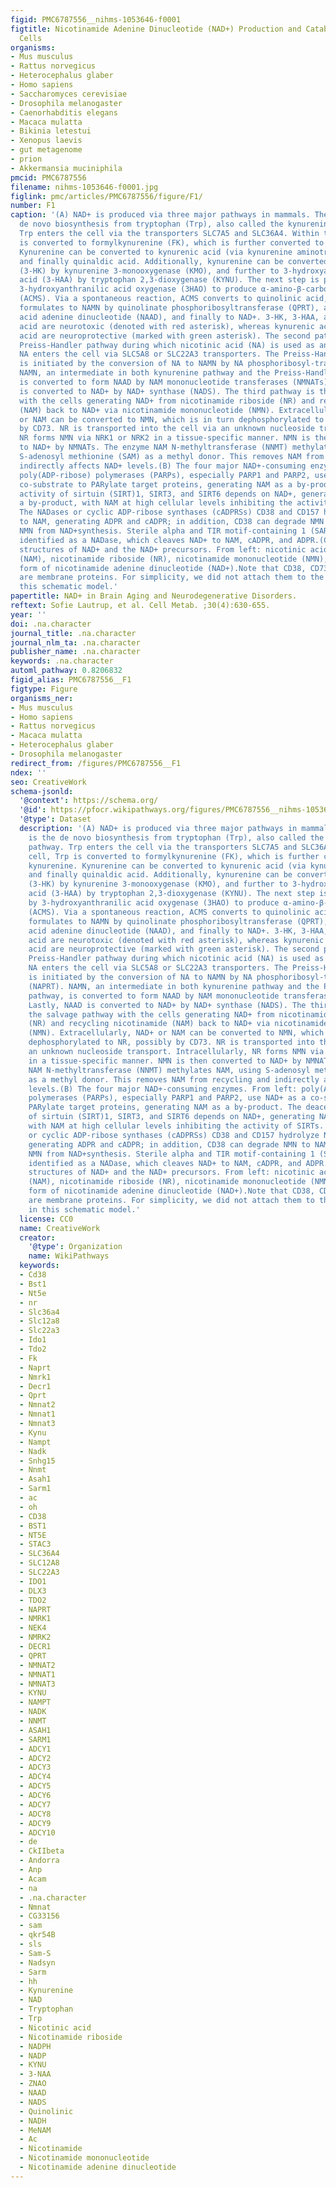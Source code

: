 ```yaml
---
figid: PMC6787556__nihms-1053646-f0001
figtitle: Nicotinamide Adenine Dinucleotide (NAD+) Production and Catabolism in Mammalian
  Cells
organisms:
- Mus musculus
- Rattus norvegicus
- Heterocephalus glaber
- Homo sapiens
- Saccharomyces cerevisiae
- Drosophila melanogaster
- Caenorhabditis elegans
- Macaca mulatta
- Bikinia letestui
- Xenopus laevis
- gut metagenome
- prion
- Akkermansia muciniphila
pmcid: PMC6787556
filename: nihms-1053646-f0001.jpg
figlink: pmc/articles/PMC6787556/figure/F1/
number: F1
caption: '(A) NAD+ is produced via three major pathways in mammals. The first is the
  de novo biosynthesis from tryptophan (Trp), also called the kynurenine pathway.
  Trp enters the cell via the transporters SLC7A5 and SLC36A4. Within the cell, Trp
  is converted to formylkynurenine (FK), which is further converted to kynurenine.
  Kynurenine can be converted to kynurenic acid (via kynurenine aminotransferases/KATs)
  and finally quinaldic acid. Additionally, kynurenine can be converted to 3-hydroxykynurenine
  (3-HK) by kynurenine 3-monooxygenase (KMO), and further to 3-hydroxyanthranilic
  acid (3-HAA) by tryptophan 2,3-dioxygenase (KYNU). The next step is performed by
  3-hydroxyanthranilic acid oxygenase (3HAO) to produce α-amino-β-carboxymuconate-ϵ-semialdehyde
  (ACMS). Via a spontaneous reaction, ACMS converts to quinolinic acid, which further
  formulates to NAMN by quinolinate phosphoribosyltransferase (QPRT), and to nicotinic
  acid adenine dinucleotide (NAAD), and finally to NAD+. 3-HK, 3-HAA, and quinolinic
  acid are neurotoxic (denoted with red asterisk), whereas kynurenic acid and picolinic
  acid are neuroprotective (marked with green asterisk). The second pathway is the
  Preiss-Handler pathway during which nicotinic acid (NA) is used as an NAD+ precursor.
  NA enters the cell via SLC5A8 or SLC22A3 transporters. The Preiss-Handler pathway
  is initiated by the conversion of NA to NAMN by NA phosphoribosyl-transferase (NAPRT).
  NAMN, an intermediate in both kynurenine pathway and the Preiss-Handler pathway,
  is converted to form NAAD by NAM mononucleotide transferases (NMNATs). Lastly, NAAD
  is converted to NAD+ by NAD+ synthase (NADS). The third pathway is the salvage pathway
  with the cells generating NAD+ from nicotinamide riboside (NR) and recycling nicotinamide
  (NAM) back to NAD+ via nicotinamide mononucleotide (NMN). Extracellularly, NAD+
  or NAM can be converted to NMN, which is in turn dephosphorylated to NR, possibly
  by CD73. NR is transported into the cell via an unknown nucleoside transport. Intracellularly,
  NR forms NMN via NRK1 or NRK2 in a tissue-specific manner. NMN is then converted
  to NAD+ by NMNATs. The enzyme NAM N-methyltransferase (NNMT) methylates NAM, using
  S-adenosyl methionine (SAM) as a methyl donor. This removes NAM from recycling and
  indirectly affects NAD+ levels.(B) The four major NAD+-consuming enzymes. From left:
  poly(ADP-ribose) polymerases (PARPs), especially PARP1 and PARP2, use NAD+ as a
  co-substrate to PARylate target proteins, generating NAM as a by-product. The deacetylation
  activity of sirtuin (SIRT)1, SIRT3, and SIRT6 depends on NAD+, generating NAM as
  a by-product, with NAM at high cellular levels inhibiting the activity of SIRTs.
  The NADases or cyclic ADP-ribose synthases (cADPRSs) CD38 and CD157 hydrolyze NAD+
  to NAM, generating ADPR and cADPR; in addition, CD38 can degrade NMN to NAM, removing
  NMN from NAD+synthesis. Sterile alpha and TIR motif-containing 1 (SARM1) was recently
  identified as a NADase, which cleaves NAD+ to NAM, cADPR, and ADPR.(C) The chemical
  structures of NAD+ and the NAD+ precursors. From left: nicotinic acid (NA), nicotinamide
  (NAM), nicotinamide riboside (NR), nicotinamide mononucleotide (NMN), and oxidized
  form of nicotinamide adenine dinucleotide (NAD+).Note that CD38, CD73, and CD157
  are membrane proteins. For simplicity, we did not attach them to the membrane in
  this schematic model.'
papertitle: NAD+ in Brain Aging and Neurodegenerative Disorders.
reftext: Sofie Lautrup, et al. Cell Metab. ;30(4):630-655.
year: ''
doi: .na.character
journal_title: .na.character
journal_nlm_ta: .na.character
publisher_name: .na.character
keywords: .na.character
automl_pathway: 0.8206832
figid_alias: PMC6787556__F1
figtype: Figure
organisms_ner:
- Mus musculus
- Homo sapiens
- Rattus norvegicus
- Macaca mulatta
- Heterocephalus glaber
- Drosophila melanogaster
redirect_from: /figures/PMC6787556__F1
ndex: ''
seo: CreativeWork
schema-jsonld:
  '@context': https://schema.org/
  '@id': https://pfocr.wikipathways.org/figures/PMC6787556__nihms-1053646-f0001.html
  '@type': Dataset
  description: '(A) NAD+ is produced via three major pathways in mammals. The first
    is the de novo biosynthesis from tryptophan (Trp), also called the kynurenine
    pathway. Trp enters the cell via the transporters SLC7A5 and SLC36A4. Within the
    cell, Trp is converted to formylkynurenine (FK), which is further converted to
    kynurenine. Kynurenine can be converted to kynurenic acid (via kynurenine aminotransferases/KATs)
    and finally quinaldic acid. Additionally, kynurenine can be converted to 3-hydroxykynurenine
    (3-HK) by kynurenine 3-monooxygenase (KMO), and further to 3-hydroxyanthranilic
    acid (3-HAA) by tryptophan 2,3-dioxygenase (KYNU). The next step is performed
    by 3-hydroxyanthranilic acid oxygenase (3HAO) to produce α-amino-β-carboxymuconate-ϵ-semialdehyde
    (ACMS). Via a spontaneous reaction, ACMS converts to quinolinic acid, which further
    formulates to NAMN by quinolinate phosphoribosyltransferase (QPRT), and to nicotinic
    acid adenine dinucleotide (NAAD), and finally to NAD+. 3-HK, 3-HAA, and quinolinic
    acid are neurotoxic (denoted with red asterisk), whereas kynurenic acid and picolinic
    acid are neuroprotective (marked with green asterisk). The second pathway is the
    Preiss-Handler pathway during which nicotinic acid (NA) is used as an NAD+ precursor.
    NA enters the cell via SLC5A8 or SLC22A3 transporters. The Preiss-Handler pathway
    is initiated by the conversion of NA to NAMN by NA phosphoribosyl-transferase
    (NAPRT). NAMN, an intermediate in both kynurenine pathway and the Preiss-Handler
    pathway, is converted to form NAAD by NAM mononucleotide transferases (NMNATs).
    Lastly, NAAD is converted to NAD+ by NAD+ synthase (NADS). The third pathway is
    the salvage pathway with the cells generating NAD+ from nicotinamide riboside
    (NR) and recycling nicotinamide (NAM) back to NAD+ via nicotinamide mononucleotide
    (NMN). Extracellularly, NAD+ or NAM can be converted to NMN, which is in turn
    dephosphorylated to NR, possibly by CD73. NR is transported into the cell via
    an unknown nucleoside transport. Intracellularly, NR forms NMN via NRK1 or NRK2
    in a tissue-specific manner. NMN is then converted to NAD+ by NMNATs. The enzyme
    NAM N-methyltransferase (NNMT) methylates NAM, using S-adenosyl methionine (SAM)
    as a methyl donor. This removes NAM from recycling and indirectly affects NAD+
    levels.(B) The four major NAD+-consuming enzymes. From left: poly(ADP-ribose)
    polymerases (PARPs), especially PARP1 and PARP2, use NAD+ as a co-substrate to
    PARylate target proteins, generating NAM as a by-product. The deacetylation activity
    of sirtuin (SIRT)1, SIRT3, and SIRT6 depends on NAD+, generating NAM as a by-product,
    with NAM at high cellular levels inhibiting the activity of SIRTs. The NADases
    or cyclic ADP-ribose synthases (cADPRSs) CD38 and CD157 hydrolyze NAD+ to NAM,
    generating ADPR and cADPR; in addition, CD38 can degrade NMN to NAM, removing
    NMN from NAD+synthesis. Sterile alpha and TIR motif-containing 1 (SARM1) was recently
    identified as a NADase, which cleaves NAD+ to NAM, cADPR, and ADPR.(C) The chemical
    structures of NAD+ and the NAD+ precursors. From left: nicotinic acid (NA), nicotinamide
    (NAM), nicotinamide riboside (NR), nicotinamide mononucleotide (NMN), and oxidized
    form of nicotinamide adenine dinucleotide (NAD+).Note that CD38, CD73, and CD157
    are membrane proteins. For simplicity, we did not attach them to the membrane
    in this schematic model.'
  license: CC0
  name: CreativeWork
  creator:
    '@type': Organization
    name: WikiPathways
  keywords:
  - Cd38
  - Bst1
  - Nt5e
  - nr
  - Slc36a4
  - Slc12a8
  - Slc22a3
  - Ido1
  - Tdo2
  - Fk
  - Naprt
  - Nmrk1
  - Decr1
  - Qprt
  - Nmnat2
  - Nmnat1
  - Nmnat3
  - Kynu
  - Nampt
  - Nadk
  - Snhg15
  - Nnmt
  - Asah1
  - Sarm1
  - ac
  - oh
  - CD38
  - BST1
  - NT5E
  - STAC3
  - SLC36A4
  - SLC12A8
  - SLC22A3
  - IDO1
  - DLX3
  - TDO2
  - NAPRT
  - NMRK1
  - NEK4
  - NMRK2
  - DECR1
  - QPRT
  - NMNAT2
  - NMNAT1
  - NMNAT3
  - KYNU
  - NAMPT
  - NADK
  - NNMT
  - ASAH1
  - SARM1
  - ADCY1
  - ADCY2
  - ADCY3
  - ADCY4
  - ADCY5
  - ADCY6
  - ADCY7
  - ADCY8
  - ADCY9
  - ADCY10
  - de
  - CkIIbeta
  - Andorra
  - Anp
  - Acam
  - na
  - .na.character
  - Nmnat
  - CG33156
  - sam
  - qkr54B
  - sls
  - Sam-S
  - Nadsyn
  - Sarm
  - hh
  - Kynurenine
  - NAD
  - Tryptophan
  - Trp
  - Nicotinic acid
  - Nicotinamide riboside
  - NADPH
  - NADP
  - KYNU
  - 3-NAA
  - ZNAO
  - NAAD
  - NADS
  - Quinolinic
  - NADH
  - MeNAM
  - Ac
  - Nicotinamide
  - Nicotinamide mononucleotide
  - Nicotinamide adenine dinucleotide
---
```

